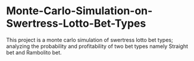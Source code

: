 # Monte-Carlo-Simulation-on-Swertress-Lotto-Bet-Types
This project is a monte carlo simulation of swertress lotto bet types; analyzing the probability and profitability of two bet types namely Straight bet and Rambolito bet.
